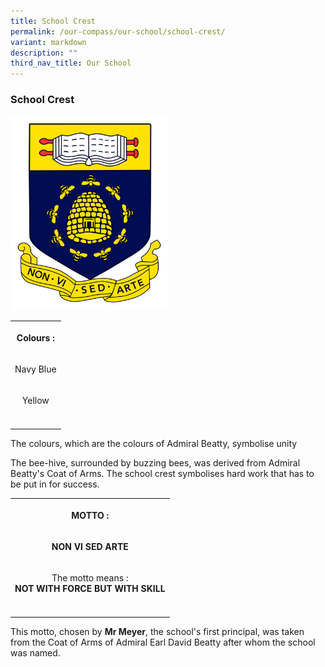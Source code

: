 ```yaml
---
title: School Crest
permalink: /our-compass/our-school/school-crest/
variant: markdown
description: ""
third_nav_title: Our School
---
```

### **School Crest**

<style>
	th, td{
	text-align: Center;
	}
</style>

<img height="50%" width="50%" alt="placeholder" src="/images/BTlogo.png">

<table><colgroup><col></colgroup><tbody><tr><th rowspan="1" colspan="1"><p>Colours :</p></th></tr><tr><td rowspan="1" colspan="1"><p>Navy Blue</p></td></tr><tr><td rowspan="1" colspan="1"><p>Yellow</p></td></tr><tr><td rowspan="1" colspan="1"><p></p></td></tr></tbody></table>

The colours, which are the colours of Admiral Beatty, symbolise unity

The bee-hive, surrounded by buzzing bees, was derived from Admiral Beatty's Coat of Arms. The school crest symbolises hard work that has to be put in for success.

<table style="minWidth: 25px"><colgroup><col></colgroup><tbody><tr><th rowspan="1" colspan="1"><p>MOTTO :</p></th></tr><tr><td rowspan="1" colspan="1"><p><strong>NON VI SED ARTE</strong></p></td></tr><tr><td rowspan="1" colspan="1"><p>The motto means :<br><strong>NOT WITH FORCE BUT WITH SKILL</strong></p></td></tr><tr><td rowspan="1" colspan="1"><p></p></td></tr></tbody></table>

This motto, chosen by&nbsp;**Mr Meyer**, the school's first principal, was taken from the Coat of Arms of Admiral Earl David Beatty after whom the school was named.